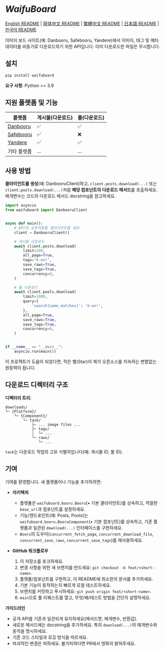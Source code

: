 # ***WaifuBoard***

[English README](https://github.com/2513502304/WaifuBoard/blob/main/README.md) | [简体中文 README](https://github.com/2513502304/WaifuBoard/blob/main/README.zh-CN.md) | [繁體中文 README](https://github.com/2513502304/WaifuBoard/blob/main/README.zh-TW.md) | [日本語 README](https://github.com/2513502304/WaifuBoard/blob/main/README.ja-JP.md) | [한국어 README](https://github.com/2513502304/WaifuBoard/blob/main/README.ko-KR.md)

이미지 보드 사이트(예: Danbooru, Safebooru, Yandere)에서 이미지, 태그 및 메타데이터를 비동기로 다운로드하기 위한 API입니다. 이미 다운로드한 파일은 무시합니다.

## **설치**

```bash
pip install waifuboard
```

**요구 사항**: Python >= 3.9

## **지원 플랫폼 및 기능**

| 플랫폼                                   | 게시물(다운로드) | 풀(다운로드) |
| --------------------------------------- | ---------------- | ------------ |
| [Danbooru](https://danbooru.donmai.us/) | ✅                | ✅            |
| [Safebooru](https://safebooru.org/)     | ✅                | ❌            |
| [Yandere](https://yande.re/post)        | ✅                | ✅            |
| 기타 플랫폼                              | ...              | ...          |

## **사용 방법**

**클라이언트를 생성**(예: DanbooruClient)하고, `client.posts.download(...)` 또는 `client.pools.download(...)`처럼 **해당 컴포넌트의 다운로드 메서드**를 호출하세요. 매개변수는 코드의 다운로드 메서드 docstring을 참고하세요.

```python
import asyncio
from waifuboard import DanbooruClient


async def main():
	# API와 상호작용할 클라이언트를 생성
	client = DanbooruClient()

	# 게시물 다운로드
	await client.posts.download(
		limit=200,
		all_page=True,
		tags="k-on!",
		save_raws=True,
		save_tags=True,
		concurrency=8,
	)

	# 풀 다운로드
	await client.pools.download(
		limit=1000,
		query={
			'search[name_matches]': 'k-on!',
		},
		all_page=True,
		save_raws=True,
		save_tags=True,
		concurrency=8,
	)


if __name__ == "__main__":
	asyncio.run(main())
```

이 프로젝트가 도움이 되었다면, 작은 별(Star)이 제가 오픈소스를 지속하는 변함없는 원동력이 됩니다.

## **다운로드 디렉터리 구조**

**디렉터리 트리**:

```
downloads/
└─ {Platform}/
	└─ {Component}/
		└─ task/
			├─ ... image files ...
			├─ tags/
			│  └─ ...
			└─ raws/
			   └─ ...
```

`task`는 다운로드 작업의 고유 식별자입니다(예: 게시물 ID, 풀 ID).

## **기여**

기여를 환영합니다. 새 플랫폼이나 기능을 추가하려면:

- **아키텍처**
	- 플랫폼은 `waifuboard.booru.Booru`(• 기본 클라이언트)를 상속하고, 적절한 `base_url`과 컴포넌트를 설정하세요.
	- 기능/엔드포인트(예: Posts, Pools)는 `waifuboard.booru.BooruComponent`(• 기본 컴포넌트)를 상속하고, 기존 플랫폼과 일관된 `download(...)` 인터페이스를 구현하세요.
	- `Booru`의 도우미(`concurrent_fetch_page`, `concurrent_download_file`, `concurrent_save_raws`, `concurrent_save_tags`)를 재사용하세요.

- **GitHub 워크플로우**
	1. 이 저장소를 포크하세요.
	2. 변경 사항을 위한 새 브랜치를 만드세요: `git checkout -b feat/<short-name>`.
	3. 플랫폼/컴포넌트를 구현하고, 이 README에 최소한의 문서를 추가하세요.
	4. 기본 기능이 동작하는지 빠르게 로컬 테스트하세요.
	5. 브랜치를 커밋하고 푸시하세요: `git push origin feat/<short-name>`.
	6. `main`으로 풀 리퀘스트를 열고, 무엇/왜/테스트 방법을 간단히 설명하세요.

**가이드라인**
- 공개 API를 기존과 일관되게 유지하세요(메서드명, 매개변수, 반환값).
- 새로운 메서드에는 docstring을 추가하세요. 특히 `download(...)`의 매개변수와 동작을 명시하세요.
- 기존 코드 스타일과 로깅 방식을 따르세요.
- 파괴적인 변경은 피하세요. 불가피하다면 PR에서 명확히 밝혀주세요.
